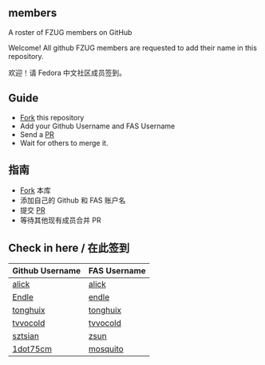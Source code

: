 members
-
A roster of FZUG members on GitHub

Welcome! All github FZUG members are requested to add their name in this repository.

欢迎！请 Fedora 中文社区成员签到。

Guide
-
* [Fork](https://github.com/FZUG/members/edit/master/README.md#fork-destination-box) this repository 
* Add your Github Username and FAS Username
* Send a [PR](https://github.com/FZUG/members/compare) 
* Wait for others to merge it.

指南
-
* [Fork](https://github.com/FZUG/members/edit/master/README.md#fork-destination-box) 本库
* 添加自己的 Github 和 FAS 账户名
* 提交 [PR](https://github.com/FZUG/members/compare) 
* 等待其他现有成员合并 PR

Check in here / 在此签到
-
Github Username | FAS Username 
---             | --- 
[alick](https://github.com/alick) | [alick](https://fedoraproject.org/wiki/User:Alick)
[Endle](https://github.com/endle)         | [endle](https://fedoraproject.org/wiki/User:Endle)
[tonghuix](https://github.com/tonghuix) | [tonghuix](https://fedoraproject.org/wiki/User:Tonghuix)
[tvvocold](https://github.com/tvvocold)   | [tvvocold](https://fedoraproject.org/wiki/User:Tvvocold)
[sztsian](https://github.com/sztsian)   | [zsun](https://fedoraproject.org/wiki/User:Zsun)
[1dot75cm](https://github.com/1dot75cm)   | [mosquito](https://fedoraproject.org/wiki/User:Mosquito)
